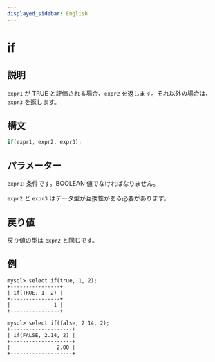 ```yaml
---
displayed_sidebar: English
---
```


# if

## 説明

`expr1` が TRUE と評価される場合、`expr2` を返します。それ以外の場合は、`expr3` を返します。

## 構文

```Haskell
if(expr1, expr2, expr3);
```

## パラメーター

`expr1`: 条件です。BOOLEAN 値でなければなりません。

`expr2` と `expr3` はデータ型が互換性がある必要があります。

## 戻り値

戻り値の型は `expr2` と同じです。

## 例

```Plain Text
mysql> select if(true, 1, 2);
+----------------+
| if(TRUE, 1, 2) |
+----------------+
|              1 |
+----------------+

mysql> select if(false, 2.14, 2);
+--------------------+
| if(FALSE, 2.14, 2) |
+--------------------+
|               2.00 |
+--------------------+
```
